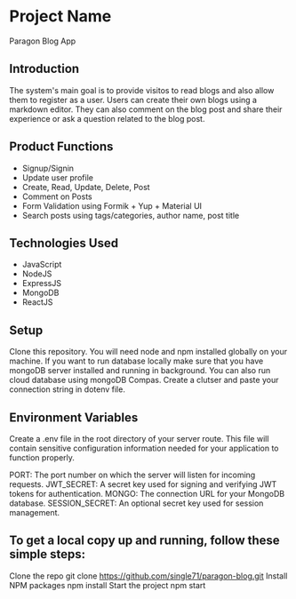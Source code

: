 # Project Name

Paragon Blog App


## Introduction

The system's main goal is to provide visitos to read blogs and also allow them to register as a user. Users can create their own blogs using a markdown editor. They can also comment on the blog post and share their experience or ask a question related to the blog post.

## Product Functions

- Signup/Signin
- Update user profile
- Create, Read, Update, Delete, Post
- Comment on Posts
- Form Validation using Formik + Yup + Material UI
- Search posts using tags/categories, author name, post title

## Technologies Used

- JavaScript
- NodeJS
- ExpressJS
- MongoDB
- ReactJS


## Setup

Clone this repository. You will need node and npm installed globally on your machine. If you want to run database locally make sure that you have mongoDB server installed and running in background. You can also run cloud database using mongoDB Compas. Create a clutser and paste your connection string in dotenv file.


## Environment Variables

Create a .env file in the root directory of your server route. This file will contain sensitive configuration information needed for your application to function properly.

PORT: The port number on which the server will listen for incoming requests. 
JWT_SECRET: A secret key used for signing and verifying JWT tokens for authentication. 
MONGO: The connection URL for your MongoDB database. 
SESSION_SECRET: An optional secret key used for session management.

## To get a local copy up and running, follow these simple steps:

Clone the repo git clone https://github.com/single71/paragon-blog.git 
Install NPM packages npm install Start the project npm start